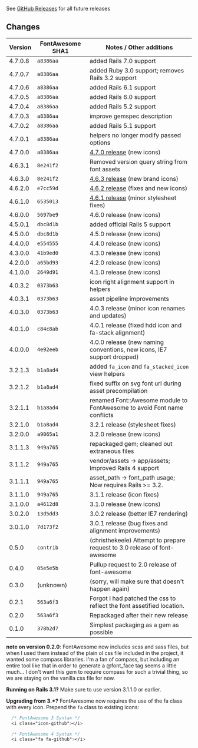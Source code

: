 See [GitHub Releases](https://github.com/bokmann/font-awesome-rails/releases) for all future releases

## Changes

| Version | FontAwesome SHA1 | Notes / Other additions                                                                         |
|---------|------------------|-------------------------------------------------------------------------------------------------|
| 4.7.0.8 | `a8386aa`        | added Rails 7.0 support                                                                         |
| 4.7.0.7 | `a8386aa`        | added Ruby 3.0 support; removes Rails 3.2 support                                               |
| 4.7.0.6 | `a8386aa`        | added Rails 6.1 support                                                                         |
| 4.7.0.5 | `a8386aa`        | added Rails 6.0 support                                                                         |
| 4.7.0.4 | `a8386aa`        | added Rails 5.2 support                                                                         |
| 4.7.0.3 | `a8386aa`        | improve gemspec description                                                                     |
| 4.7.0.2 | `a8386aa`        | added Rails 5.1 support                                                                         |
| 4.7.0.1 | `a8386aa`        | helpers no longer modify passed options                                                         |
| 4.7.0.0 | `a8386aa`        | [4.7.0 release](https://github.com/FortAwesome/Font-Awesome/pull/10012) (new icons)             |
| 4.6.3.1 | `8e241f2`        | Removed version query string from font assets                                                   |
| 4.6.3.0 | `8e241f2`        | [4.6.3 release](https://github.com/FortAwesome/Font-Awesome/pull/9189) (new brand icons)        |
| 4.6.2.0 | `e7cc59d`        | [4.6.2 release](https://github.com/FortAwesome/Font-Awesome/pull/9117) (fixes and new icons)    |
| 4.6.1.0 | `6535013`        | [4.6.1 release](https://github.com/FortAwesome/Font-Awesome/pull/8962) (minor stylesheet fixes) |
| 4.6.0.0 | `5697be9`        | 4.6.0 release (new icons)                                                                       |
| 4.5.0.1 | `dbc8d1b`        | added official Rails 5 support                                                                  |
| 4.5.0.0 | `dbc8d1b`        | 4.5.0 release (new icons)                                                                       |
| 4.4.0.0 | `e554555`        | 4.4.0 release (new icons)                                                                       |
| 4.3.0.0 | `41b9ed0`        | 4.3.0 release (new icons)                                                                       |
| 4.2.0.0 | `a65bd93`        | 4.2.0 release (new icons)                                                                       |
| 4.1.0.0 | `2649d91`        | 4.1.0 release (new icons)                                                                       |
| 4.0.3.2 | `0373b63`        | icon right alignment support in helpers                                                         |
| 4.0.3.1 | `0373b63`        | asset pipeline improvements                                                                     |
| 4.0.3.0 | `0373b63`        | 4.0.3 release (minor icon renames and updates)                                                  |
| 4.0.1.0 | `c84c8ab`        | 4.0.1 release (fixed hdd icon and fa-stack alignment)                                           |
| 4.0.0.0 | `4e92eeb`        | 4.0.0 release (new naming conventions, new icons, IE7 support dropped)                          |
| 3.2.1.3 | `b1a8ad4`        | added `fa_icon` and `fa_stacked_icon` view helpers                                              |
| 3.2.1.2 | `b1a8ad4`        | fixed suffix on svg font url during asset precompilation                                        |
| 3.2.1.1 | `b1a8ad4`        | renamed Font::Awesome module to FontAwesome to avoid Font name conflicts                        |
| 3.2.1.0 | `b1a8ad4`        | 3.2.1 release (stylesheet fixes)                                                                |
| 3.2.0.0 | `a9065a1`        | 3.2.0 release (new icons)                                                                       |
| 3.1.1.3 | `949a765`        | repackaged gem; cleaned out extraneous files                                                    |
| 3.1.1.2 | `949a765`        | vendor/assets -> app/assets; Improved Rails 4 support                                           |
| 3.1.1.1 | `949a765`        | asset_path -> font_path usage; Now requires Rails >= 3.2.                                       |
| 3.1.1.0 | `949a765`        | 3.1.1 release (icon fixes)                                                                      |
| 3.1.0.0 | `a4612d8`        | 3.1.0 release (new icons)                                                                       |
| 3.0.2.0 | `13d5dd3`        | 3.0.2 release (better IE7 rendering)                                                            |
| 3.0.1.0 | `7d173f2`        | 3.0.1 release (bug fixes and alignment improvements)                                            |
| 0.5.0   | `contrib`        | (christhekeele) Attempt to prepare request to 3.0 release of font-awesome                       |
| 0.4.0   | `05e5e5b`        | Pullup request to 2.0 release of font-awesome                                                   |
| 0.3.0   | (unknown)        | (sorry, will make sure that doesn't happen again)                                               |
| 0.2.1   | `563a6f3`        | Forgot I had patched the css to reflect the font assetified location.                           |
| 0.2.0   | `563a6f3`        | Repackaged after their new release                                                              |
| 0.1.0   | `378b2d7`        | Simplest packaging as a gem as possible                                                         |

**note on version 0.2.0**: FontAwesome now includes scss and sass files, but
when I used them instead of the plain ol css file included in the project, it
wanted some compass libraries.  I'm a fan of compass, but including an entire
tool like that in order to generate a @font_face tag seems a little much... I
don't want this gem to require compass for such a trivial thing, so we are
staying on the vanilla css file for now.

**Running on Rails 3.1?** Make sure to use version 3.1.1.0 or earlier.

**Upgrading from 3.*?** FontAwesome now requires the use of the fa class
with every icon. Prepend the `fa` class to existing icons:

```css
  /* FontAwesome 3 Syntax */
  <i class="icon-github"></i>

  /* FontAwesome 4 Syntax */
  <i class="fa fa-github"></i>
```
